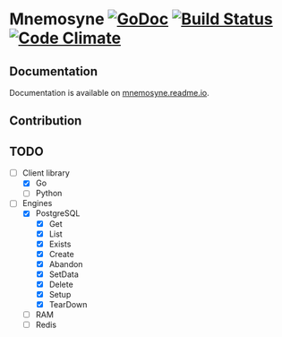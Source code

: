 # Mnemosyne [![GoDoc](https://godoc.org/github.com/piotrkowalczuk/mnemosyne?status.svg)](http://godoc.org/github.com/piotrkowalczuk/mnemosyne) [![Build Status](https://travis-ci.org/piotrkowalczuk/mnemosyne.svg)](https://travis-ci.org/piotrkowalczuk/mnemosyne)&nbsp;[![Code Climate](https://codeclimate.com/github/piotrkowalczuk/mnemosyne/badges/gpa.svg)](https://codeclimate.com/github/piotrkowalczuk/mnemosyne)

## Documentation
Documentation is available on [mnemosyne.readme.io](http://mnemosyne.readme.io).

## Contribution

## TODO

- [ ] Client library
    - [x] Go
    - [ ] Python
- [ ] Engines
	- [x] PostgreSQL
		- [x] Get
		- [x] List
		- [x] Exists
		- [x] Create
		- [x] Abandon
		- [x] SetData
		- [x] Delete
		- [x] Setup
		- [x] TearDown
	- [ ] RAM
	- [ ] Redis
